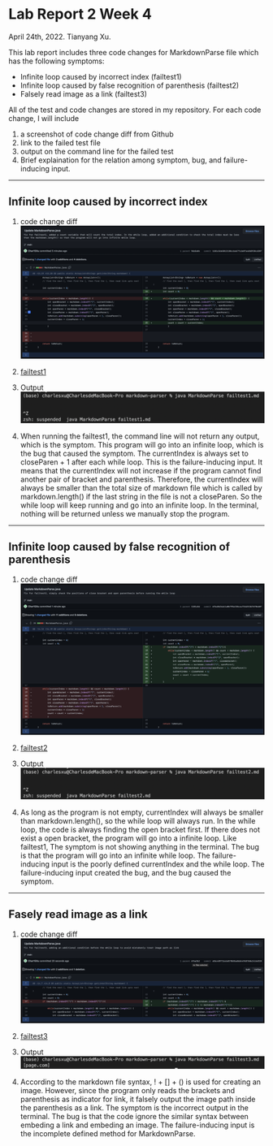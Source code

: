 # Lab Report 2 Week 4
April 24th, 2022. Tianyang Xu. 

This lab report includes three code changes for MarkdownParse file which has the following symptoms:
- Infinite loop caused by incorrect index (failtest1)
- Infinite loop caused by false recognition of parenthesis (failtest2)
- Falsely read image as a link (failtest3)

All of the test and code changes are stored in my repository. 
For each code change, I will include 
1. a screenshot of code change diff from Github
2. link to the failed test file
3. output on the command line for the failed test
4. Brief explaination for the relation among symptom, bug, and failure-inducing input.

--- 

## Infinite loop caused by incorrect index 
1. code change diff
![Image](fix1.png)

2. [failtest1](https://github.com/Char15Xu/markdown-parser/blob/main/failtest1.md)

3. Output
![Image](failtest1.png)

4. When running the failtest1, the command line will not return any output, which is the symptom. This program will go into an infinite loop, which is the bug that caused the symptom. The currentIndex is always set to closeParen + 1 after each while loop. This is the failure-inducing input. It means that the currentIndex will not increase if the program cannot find another pair of bracket and parenthesis. Therefore, the currentIndex will always be smaller than the total size of markdown file which is called by markdown.length() if the last string in the file is not a closeParen. So the while loop will keep running and go into an infinite loop. In the terminal, nothing will be returned unless we manually stop the program. 


---

## Infinite loop caused by false recognition of parenthesis
1. code change diff
![Image](fix2.png)

2. [failtest2](https://github.com/Char15Xu/markdown-parser/blob/main/failtest2.md)

3. Output
![Image](failtest2.png)

4. As long as the program is not empty, currentIndex will always be smaller than markdown.length(), so the while loop will always run. In the while loop, the code is always finding the open bracket first. If there does not exist a open bracket, the program will go into a infinite loop. Like failtest1, The symptom is not showing anything in the terminal. The bug is that the program will go into an infinite while loop. The failure-inducing input is the poorly defined currentIndex and the while loop. The failure-inducing input created the bug, and the bug caused the symptom. 

---

## Fasely read image as a link
1. code change diff
![Image](fix3.png)

2. [failtest3](https://github.com/Char15Xu/markdown-parser/blob/main/failtest3.md)

3. Output
![Image](failtest3.png)

4. According to the markdown file syntax, ! + [] + () is used for creating an image. However, since the program only reads the brackets and parenthesis as indicator for link, it falsely output the image path inside the parenthesis as a link. The symptom is the incorrect output in the terminal. The bug is that the code ignore the similar syntax  between embeding a link and embeding an image. The failure-inducing input is the incomplete defined method for MarkdownParse. 